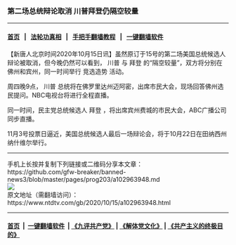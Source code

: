 ### 第二场总统辩论取消 川普拜登仍隔空较量
------------------------

#### [首页](https://github.com/gfw-breaker/banned-news3/blob/master/README.md) &nbsp;&nbsp;|&nbsp;&nbsp; [法轮功真相](https://github.com/begood0513/basic/blob/master/README.md)  &nbsp;&nbsp;|&nbsp;&nbsp; [手把手翻墙教程](https://github.com/gfw-breaker/guides/wiki)  &nbsp;&nbsp;|&nbsp;&nbsp; [一键翻墙软件](https://github.com/gfw-breaker/nogfw/blob/master/README.md)  



<div><div class="post_content" itemprop="articleBody">
 <p>
  【新唐人北京时间2020年10月15日讯】虽然原订于15号的第二场美国总统候选人辩论被取消，但今晚仍然可以看到，
  <ok href="https://www.ntdtv.com/gb/川普.htm">
   川普
  </ok>
  与
  <ok href="https://www.ntdtv.com/gb/拜登.htm">
   拜登
  </ok>
  的“隔空较量”，双方将分别在佛州和宾州，同一时间举行
  <ok href="https://www.ntdtv.com/gb/竞选造势.htm">
   竞选造势
  </ok>
  活动。
 </p>
 <p>
  周四晚9点，
  <ok href="https://www.ntdtv.com/gb/川普.htm">
   川普
  </ok>
  总统将在佛罗里达州迈阿密，出席市民大会，现场回答佛州选民提问。NBC电视台将进行全程直播。
 </p>
 <p>
  同一时间，民主党总统候选人
  <ok href="https://www.ntdtv.com/gb/拜登.htm">
   拜登
  </ok>
  ，将出席宾州费城的市民大会，ABC广播公司同步直播。
 </p>
 <p>
  11月3号投票日逼近，美国总统候选人最后一场辩论会，将于10月22日在田纳西州纳什维尔举行。
 </p>
 <div class="single_ad">
 </div>
</div>
</div>
<hr/>
手机上长按并复制下列链接或二维码分享本文章：<br/>
https://github.com/gfw-breaker/banned-news3/blob/master/pages/prog203/a102963948.md <br/>
<a href='https://github.com/gfw-breaker/banned-news3/blob/master/pages/prog203/a102963948.md'><img src='https://github.com/gfw-breaker/banned-news3/blob/master/pages/prog203/a102963948.md.png'/></a> <br/>
原文地址（需翻墙访问）：https://www.ntdtv.com/gb/2020/10/15/a102963948.html


------------------------
#### [首页](https://github.com/gfw-breaker/banned-news3/blob/master/README.md) &nbsp;|&nbsp; [一键翻墙软件](https://github.com/gfw-breaker/nogfw/blob/master/README.md) &nbsp;| [《九评共产党》](https://github.com/gfw-breaker/9ping.md/blob/master/README.md#九评之一评共产党是什么) | [《解体党文化》](https://github.com/gfw-breaker/jtdwh.md/blob/master/README.md) | [《共产主义的终极目的》](https://github.com/gfw-breaker/gczydzjmd.md/blob/master/README.md)


<img src='http://gfw-breaker.win/banned-news3/pages/prog203/a102963948.md' width='0px' height='0px'/>